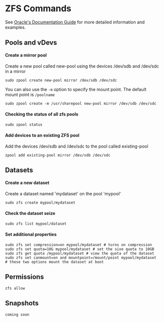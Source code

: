 # ZFS Commands
See [Oracle's Documentation Guide](https://docs.oracle.com/cd/E23823_01/html/819-5461/toc.html) for more detailed information and examples.
## Pools and vDevs

#### Create a mirror pool
Create a new pool called new-pool using the devices /dev/sdb and /dev/sdc in a mirror
```terminal
sudo zpool create new-pool mirror /dev/sdb /dev/sdc
```
You can also use the ```-m``` option to specify the mount point. The default mount point is ```/poolname```
```terminal
sudo zpool create -m /usr/sharepool new-pool mirror /dev/sdb /dev/sdc
```

#### Checking the status of all zfs pools
```terminal
sudo zpool status
```

#### Add devices to an existing ZFS pool
Add the devices /dev/sdb and /dev/sdc to the pool called existing-pool 
```terminal
zpool add existing-pool mirror /dev/sdb /dev/sdc
```

## Datasets

#### Create a new dataset
Create a dataset named 'mydataset' on the pool 'mypool'
```terminal
sudo zfs create mypool/mydataset
``` 

#### Check the dataset seize
```terminal
sudo zfs list mypool/dataset
```

#### Set additional properties
```terminal
sudo zfs set compression=on mypool/mydataset # turns on compression
sudo zfs set quota=10G mypool/mydataset # set the sixe quota to 10GB
sudo zfs get quota /mypool/mydataset # view the quota of the dataset
sudo zfs set canmount=on and mountpoint=/mount/point mypool/mydataset # these two options mount the dataset at boot
```

## Permissions
```terminal
zfs allow
```

## Snapshots
```
coming soon
```